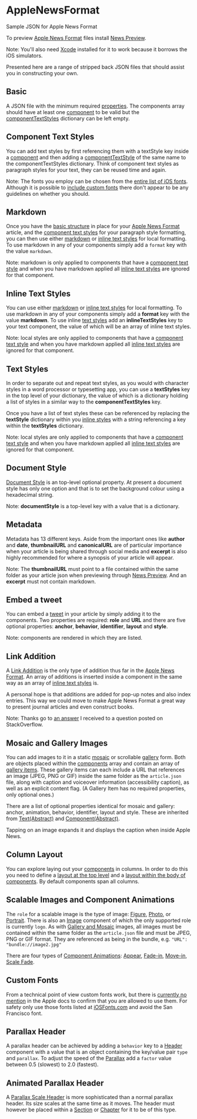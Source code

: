 # AppleNewsFormat
Sample JSON for Apple News Format

To preview [Apple News Format](https://developer.apple.com/library/ios/documentation/General/Conceptual/Apple_News_Format_Ref/index.html#//apple_ref/doc/uid/TP40015408-CH79-SW1) files install [News Preview](https://developer.apple.com/news-preview/).

Note: You'll also need [Xcode](https://itunes.apple.com/gb/app/xcode/id497799835?mt=12) installed for it to work because it borrows the iOS simulators.

Presented here are a range of stripped back JSON files that should assist you in constructing your own.

## Basic

A JSON file with the minimum required [properties](https://developer.apple.com/library/ios/documentation/General/Conceptual/Apple_News_Format_Ref/Properties.html#//apple_ref/doc/uid/TP40015408-CH2-SW1). The components array should have at least one [component](https://developer.apple.com/library/ios/documentation/General/Conceptual/Apple_News_Format_Ref/Component.html#//apple_ref/doc/uid/TP40015408-CH5-SW1) to be valid but the [componentTextStyles](https://developer.apple.com/library/ios/documentation/General/Conceptual/Apple_News_Format_Ref/ComponentTextStyle.html#//apple_ref/doc/uid/TP40015408-CH58-SW1) dictionary can be left empty.

## Component Text Styles

You can add text styles by first referencing them with a textStyle key inside a [component](https://developer.apple.com/library/ios/documentation/General/Conceptual/Apple_News_Format_Ref/Component.html#//apple_ref/doc/uid/TP40015408-CH5-SW1) and then adding a [componentTextStyle](https://developer.apple.com/library/ios/documentation/General/Conceptual/Apple_News_Format_Ref/ComponentTextStyle.html#//apple_ref/doc/uid/TP40015408-CH58-SW1) of the same name to the componentTextStyles dictionary. Think of component text styles as paragraph styles for your text, they can be reused time and again.

Note: The fonts you employ can be chosen from the [entire list of iOS fonts](http://iosfonts.com). Although it is possible to [include custom fonts](http://stackoverflow.com/questions/33745629/add-a-custom-font-to-apple-news/36187801#36187801) there don't appear to be any guidelines on whether you should.

## Markdown

Once you have the [basic structure](https://gist.github.com/sketchytech/512d242e38d085ad8648) in place for your [Apple News Format](https://developer.apple.com/library/ios/documentation/General/Conceptual/Apple_News_Format_Ref/index.html#//apple_ref/doc/uid/TP40015408-CH79-SW1) article, and the [component text styles](https://gist.github.com/sketchytech/6c5ff4be95b2f0ef70ab) for your paragraph style formatting, you can then use either [markdown](https://developer.apple.com/library/ios/documentation/General/Conceptual/Apple_News_Format_Ref/Markdown.html#//apple_ref/doc/uid/TP40015408-CH85-SW1) or [inline text styles](https://gist.github.com/sketchytech/c06513e115a91e2a0d6a) for local formatting. To use markdown in any of your components simply add a `format` key with the value `markdown`.

Note: markdown is only applied to components that have a [component text style](https://gist.github.com/sketchytech/6c5ff4be95b2f0ef70ab) and when you have markdown applied all [inline text styles](https://developer.apple.com/library/ios/documentation/General/Conceptual/Apple_News_Format_Ref/InlineTextStyle.html#//apple_ref/doc/uid/TP40015408-CH64-SW1) are ignored for that component.

## Inline Text Styles

You can use either [markdown](https://gist.github.com/sketchytech/8134a3a4089fcf592606) or [inline text styles](https://developer.apple.com/library/ios/documentation/General/Conceptual/Apple_News_Format_Ref/InlineTextStyle.html#//apple_ref/doc/uid/TP40015408-CH64-SW1) for local formatting. To use markdown in any of your components simply add a **format** key with the value **markdown**. To use inline [text styles](https://developer.apple.com/library/ios/documentation/General/Conceptual/Apple_News_Format_Ref/TextStyle.html#//apple_ref/doc/uid/TP40015408-CH77-SW1) add an **inlineTextStyles** key to your text component, the value of which will be an array of inline text styles. 

Note: local styles are only applied to components that have a [component text style](https://gist.github.com/sketchytech/6c5ff4be95b2f0ef70ab) and when you have markdown applied all [inline text styles](https://developer.apple.com/library/ios/documentation/General/Conceptual/Apple_News_Format_Ref/InlineTextStyle.html#//apple_ref/doc/uid/TP40015408-CH64-SW1) are ignored for that component.

## Text Styles

In order to separate out and repeat text styles, as you would with character styles in a word processor or typesetting app, you can use a **textStyles** key in the top level of your dictionary, the value of which is a dictionary holding a list of styles in a similar way to the **componentTextStyles** key.

Once you have a list of text styles these can be referenced by replacing the **textStyle** dictionary within you [inline styles](https://gist.github.com/sketchytech/c06513e115a91e2a0d6a) with a string referencing a key within the **textStyles** dictionary.

Note: local styles are only applied to components that have a [component text style](https://gist.github.com/sketchytech/6c5ff4be95b2f0ef70ab) and when you have markdown applied all [inline text styles](https://developer.apple.com/library/ios/documentation/General/Conceptual/Apple_News_Format_Ref/InlineTextStyle.html#//apple_ref/doc/uid/TP40015408-CH64-SW1) are ignored for that component.

## Document Style

[Document Style](https://developer.apple.com/library/ios/documentation/General/Conceptual/Apple_News_Format_Ref/DocumentStyle.html#//apple_ref/doc/uid/TP40015408-CH60-SW1) is an top-level optional property. At present a document style has only one option and that is to set the background colour using a hexadecimal string.

Note: **documentStyle** is a top-level key with a value that is a dictionary.

## Metadata

Metadata has 13 different keys. Aside from the important ones like **author** and **date**,  **thumbnailURL** and **canonicalURL** are of particular importance when your article is being shared through social media and **excerpt** is also highly recommended for where a synopsis of your article will appear.

Note: The **thumbnailURL** must point to a file contained within the same folder as your article json when previewing through [News Preview](https://developer.apple.com/news-preview/). And an **excerpt** must not contain markdown.

## Embed a tweet

You can embed a [tweet](https://developer.apple.com/library/ios/documentation/General/Conceptual/Apple_News_Format_Ref/Tweet.html#//apple_ref/doc/uid/TP40015408-CH37-SW1) in your article by simply adding it to the components. Two properties are required: **role** and **URL** and there are five optional properties: **anchor**, **behavior**, **identifier**, **layout** and **style**.

Note: components are rendered in which they are listed.

## Link Addition

A [Link Addition](https://developer.apple.com/library/ios/documentation/General/Conceptual/Apple_News_Format_Ref/LinkAddition.html#//apple_ref/doc/uid/TP40015408-CH88-SW1) is the only type of addition thus far in the [Apple News Format](https://developer.apple.com/library/ios/documentation/General/Conceptual/Apple_News_Format_Ref/index.html). An array of additions is inserted inside a component in the same way as an array of [inline text styles](https://gist.github.com/sketchytech/c06513e115a91e2a0d6a) is.

A personal hope is that additions are added for pop-up notes and also index entries. This way we could move to make Apple News Format a great way to present journal articles and even construct books.

Note: Thanks go to [an answer](http://stackoverflow.com/a/36158820/1694526) I received  to a question posted on StackOverflow.

## Mosaic and Gallery Images

You can add images to it in a static [mosaic](https://developer.apple.com/library/ios/documentation/General/Conceptual/Apple_News_Format_Ref/Mosaic.html#//apple_ref/doc/uid/TP40015408-CH26-SW1) or scrollable [gallery](https://developer.apple.com/library/ios/documentation/General/Conceptual/Apple_News_Format_Ref/Gallery.html#//apple_ref/doc/uid/TP40015408-CH17-SW1) form. Both are objects placed within the [components](https://developer.apple.com/library/ios/documentation/General/Conceptual/Apple_News_Format_Ref/Component.html#//apple_ref/doc/uid/TP40015408-CH5-SW1) array and contain an array of [gallery items](https://developer.apple.com/library/ios/documentation/General/Conceptual/Apple_News_Format_Ref/GalleryItem.html#//apple_ref/doc/uid/TP40015408-CH63-SW1). These gallery items can each include a URL that references an image (JPEG, PNG or GIF) inside the same folder as the `article.json` file, along with caption and voiceover information (accessibility caption), as well as an explicit content flag. (A Gallery Item has no required properties, only optional ones.)

There are a list of optional properties identical for mosaic and gallery: anchor, animation, behavior, identifier, layout and style. These are inherited from [Text(Abstract)](https://developer.apple.com/library/ios/documentation/General/Conceptual/Apple_News_Format_Ref/Text.html#//apple_ref/doc/uid/TP40015408-CH35-SW1) and [Component(Abstract)](https://developer.apple.com/library/ios/documentation/General/Conceptual/Apple_News_Format_Ref/Component.html#//apple_ref/doc/uid/TP40015408-CH5-SW1).

Tapping on an image expands it and displays the caption when inside Apple News.

## Column Layout

You can explore laying out your [components](https://developer.apple.com/library/ios/documentation/General/Conceptual/Apple_News_Format_Ref/Component.html#//apple_ref/doc/uid/TP40015408-CH5-SW1) in columns. In order to do this you need to define a [layout at the top level](https://developer.apple.com/library/ios/documentation/General/Conceptual/Apple_News_Format_Ref/Layout.html#//apple_ref/doc/uid/TP40015408-CH65-SW1) and a [layout within the body of components](https://developer.apple.com/library/ios/documentation/General/Conceptual/Apple_News_Format_Ref/ComponentLayout.html#//apple_ref/doc/uid/TP40015408-CH56-SW1). By default components span all columns.

## Scalable Images and Component Animations

The `role` for a scalable image is the type of image: [Figure](https://developer.apple.com/library/ios/documentation/General/Conceptual/Apple_News_Format_Ref/Figure.html#//apple_ref/doc/uid/TP40015408-CH16-SW1), [Photo](https://developer.apple.com/library/ios/documentation/General/Conceptual/Apple_News_Format_Ref/Photo.html#//apple_ref/doc/uid/TP40015408-CH28-SW1), or [Portrait](https://developer.apple.com/library/ios/documentation/General/Conceptual/Apple_News_Format_Ref/Portrait.html#//apple_ref/doc/uid/TP40015408-CH30-SW1). There is also an [Image](https://developer.apple.com/library/ios/documentation/General/Conceptual/Apple_News_Format_Ref/Image.html#//apple_ref/doc/uid/TP40015408-CH21-SW1) component of which the only supported role is currently `logo`. As with [Gallery and Mosaic](https://gist.github.com/sketchytech/1aa9147e4d317d379b38) images, all images must be contained within the same folder as the `article.json` file and must be JPEG, PNG or GIF format. They are referenced as being in the bundle, e.g. `"URL": "bundle://image2.jpg"`

There are four types of [Component Animations](https://developer.apple.com/library/ios/documentation/General/Conceptual/Apple_News_Format_Ref/ComponentAnimation.html#//apple_ref/doc/uid/TP40015408-CH40-SW1): [Appear](https://developer.apple.com/library/ios/documentation/General/Conceptual/Apple_News_Format_Ref/AppearAnimation.html#//apple_ref/doc/uid/TP40015408-CH52-SW1), [Fade-in](https://developer.apple.com/library/ios/documentation/General/Conceptual/Apple_News_Format_Ref/FadeInAnimation.html#//apple_ref/doc/uid/TP40015408-CH62-SW1), [Move-in](https://developer.apple.com/library/ios/documentation/General/Conceptual/Apple_News_Format_Ref/MoveInAnimation.html#//apple_ref/doc/uid/TP40015408-CH68-SW1), [Scale Fade](https://developer.apple.com/library/ios/documentation/General/Conceptual/Apple_News_Format_Ref/ScaleFade.html#//apple_ref/doc/uid/TP40015408-CH72-SW1).

## Custom Fonts

From a technical point of view custom fonts work, but there is [currently no mention](http://stackoverflow.com/a/36187801/1694526) in the Apple docs to confirm that you are allowed to use them. For safety only use those fonts listed at [iOSFonts.com](http://iOSFonts.com) and avoid the San Francisco font.

## Parallax Header

A parallax header can be achieved by adding a `behavior` key to a [Header](https://developer.apple.com/library/ios/documentation/General/Conceptual/Apple_News_Format_Ref/Header.html#//apple_ref/doc/uid/TP40015408-CH18-SW1) component with a value that is an object containing the key/value pair `type` and `parallax`. To adjust the speed of the [Parallax](https://developer.apple.com/library/ios/documentation/General/Conceptual/Apple_News_Format_Ref/ParallaxBehavior.html#//apple_ref/doc/uid/TP40015408-CH70-SW1) add a `factor` value between 0.5 (slowest) to 2.0 (fastest).

## Animated Parallax Header

A [Parallax Scale Header](https://developer.apple.com/library/ios/documentation/General/Conceptual/Apple_News_Format_Ref/ParallaxScaleHeader.html#//apple_ref/doc/uid/TP40015408-CH50-SW1) is more sophisticated than a normal parallax header. Its size scales at the same time as it moves. The header must however be placed within a [Section](https://developer.apple.com/library/ios/documentation/General/Conceptual/Apple_News_Format_Ref/Section.html#//apple_ref/doc/uid/TP40015408-CH34-SW1) or [Chapter](https://developer.apple.com/library/ios/documentation/General/Conceptual/Apple_News_Format_Ref/Chapter.html#//apple_ref/doc/uid/TP40015408-CH12-SW1) for it to be of this type.
